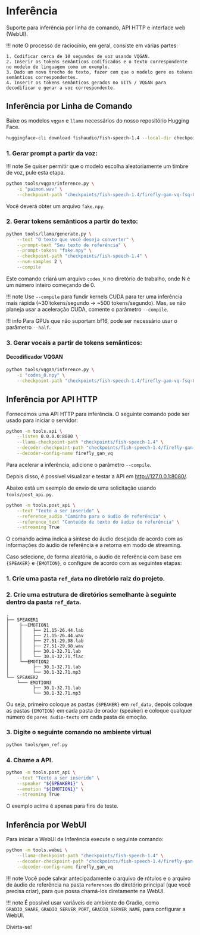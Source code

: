 # Inferência

Suporte para inferência por linha de comando, API HTTP e interface web (WebUI).

!!! note
    O processo de raciocínio, em geral, consiste em várias partes:

    1. Codificar cerca de 10 segundos de voz usando VQGAN.
    2. Inserir os tokens semânticos codificados e o texto correspondente no modelo de linguagem como um exemplo.
    3. Dado um novo trecho de texto, fazer com que o modelo gere os tokens semânticos correspondentes.
    4. Inserir os tokens semânticos gerados no VITS / VQGAN para decodificar e gerar a voz correspondente.

## Inferência por Linha de Comando

Baixe os modelos `vqgan` e `llama` necessários do nosso repositório Hugging Face.

```bash
huggingface-cli download fishaudio/fish-speech-1.4 --local-dir checkpoints/fish-speech-1.4
```

### 1. Gerar prompt a partir da voz:

!!! note
    Se quiser permitir que o modelo escolha aleatoriamente um timbre de voz, pule esta etapa.

```bash
python tools/vqgan/inference.py \
    -i "paimon.wav" \
    --checkpoint-path "checkpoints/fish-speech-1.4/firefly-gan-vq-fsq-8x1024-21hz-generator.pth"
```

Você deverá obter um arquivo `fake.npy`.

### 2. Gerar tokens semânticos a partir do texto:

```bash
python tools/llama/generate.py \
    --text "O texto que você deseja converter" \
    --prompt-text "Seu texto de referência" \
    --prompt-tokens "fake.npy" \
    --checkpoint-path "checkpoints/fish-speech-1.4" \
    --num-samples 2 \
    --compile
```

Este comando criará um arquivo `codes_N` no diretório de trabalho, onde N é um número inteiro começando de 0.

!!! note
    Use `--compile` para fundir kernels CUDA para ter uma inferência mais rápida (~30 tokens/segundo -> ~500 tokens/segundo).
    Mas, se não planeja usar a aceleração CUDA, comente o parâmetro `--compile`.

!!! info
    Para GPUs que não suportam bf16, pode ser necessário usar o parâmetro `--half`.

### 3. Gerar vocais a partir de tokens semânticos:

#### Decodificador VQGAN

```bash
python tools/vqgan/inference.py \
    -i "codes_0.npy" \
    --checkpoint-path "checkpoints/fish-speech-1.4/firefly-gan-vq-fsq-8x1024-21hz-generator.pth"
```

## Inferência por API HTTP

Fornecemos uma API HTTP para inferência. O seguinte comando pode ser usado para iniciar o servidor:

```bash
python -m tools.api \
    --listen 0.0.0.0:8080 \
    --llama-checkpoint-path "checkpoints/fish-speech-1.4" \
    --decoder-checkpoint-path "checkpoints/fish-speech-1.4/firefly-gan-vq-fsq-8x1024-21hz-generator.pth" \
    --decoder-config-name firefly_gan_vq
```

Para acelerar a inferência, adicione o parâmetro `--compile`.

Depois disso, é possível visualizar e testar a API em http://127.0.0.1:8080/.

Abaixo está um exemplo de envio de uma solicitação usando `tools/post_api.py`.

```bash
python -m tools.post_api \
    --text "Texto a ser inserido" \
    --reference_audio "Caminho para o áudio de referência" \
    --reference_text "Conteúdo de texto do áudio de referência" \
    --streaming True
```

O comando acima indica a síntese do áudio desejada de acordo com as informações do áudio de referência e a retorna em modo de streaming.

Caso selecione, de forma aleatória, o áudio de referência com base em `{SPEAKER}` e `{EMOTION}`, o configure de acordo com as seguintes etapas:

### 1. Crie uma pasta `ref_data` no diretório raiz do projeto.

### 2. Crie uma estrutura de diretórios semelhante à seguinte dentro da pasta `ref_data`.

```
.
├── SPEAKER1
│    ├──EMOTION1
│    │    ├── 21.15-26.44.lab
│    │    ├── 21.15-26.44.wav
│    │    ├── 27.51-29.98.lab
│    │    ├── 27.51-29.98.wav
│    │    ├── 30.1-32.71.lab
│    │    └── 30.1-32.71.flac
│    └──EMOTION2
│         ├── 30.1-32.71.lab
│         └── 30.1-32.71.mp3
└── SPEAKER2
    └─── EMOTION3
          ├── 30.1-32.71.lab
          └── 30.1-32.71.mp3
```

Ou seja, primeiro coloque as pastas `{SPEAKER}` em `ref_data`, depois coloque as pastas `{EMOTION}` em cada pasta de orador (speaker) e coloque qualquer número de `pares áudio-texto` em cada pasta de emoção.

### 3. Digite o seguinte comando no ambiente virtual

```bash
python tools/gen_ref.py

```

### 4. Chame a API.

```bash
python -m tools.post_api \
    --text "Texto a ser inserido" \
    --speaker "${SPEAKER1}" \
    --emotion "${EMOTION1}" \
    --streaming True
```

O exemplo acima é apenas para fins de teste.

## Inferência por WebUI

Para iniciar a WebUI de Inferência execute o seguinte comando:

```bash
python -m tools.webui \
    --llama-checkpoint-path "checkpoints/fish-speech-1.4" \
    --decoder-checkpoint-path "checkpoints/fish-speech-1.4/firefly-gan-vq-fsq-8x1024-21hz-generator.pth" \
    --decoder-config-name firefly_gan_vq
```

!!! note
    Você pode salvar antecipadamente o arquivo de rótulos e o arquivo de áudio de referência na pasta `references` do diretório principal (que você precisa criar), para que possa chamá-los diretamente na WebUI.
    
!!! note
    É possível usar variáveis de ambiente do Gradio, como `GRADIO_SHARE`, `GRADIO_SERVER_PORT`, `GRADIO_SERVER_NAME`, para configurar a WebUI.

Divirta-se!
